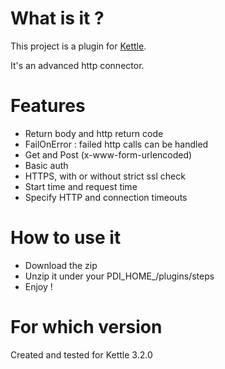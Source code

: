 # What is it ?

This project is a plugin for [Kettle](http://kettle.pentaho.com/).

It's an advanced http connector.

# Features

* Return body and http return code
* FailOnError : failed http calls can be handled
* Get and Post (x-www-form-urlencoded)
* Basic auth
* HTTPS, with or without strict ssl check
* Start time and request time
* Specify HTTP and connection timeouts

# How to use it

* Download the zip
* Unzip it under your PDI\_HOME\_/plugins/steps
* Enjoy !

# For which version

Created and tested for Kettle 3.2.0